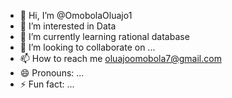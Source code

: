 - 👋 Hi, I’m @OmobolaOluajo1
- 👀 I’m interested in Data
- 🌱 I’m currently learning rational database 
- 💞️ I’m looking to collaborate on ...
- 📫 How to reach me oluajoomobola7@gmail.com
- 😄 Pronouns: ...
- ⚡ Fun fact: ...

<!---
OmobolaOluajo1/OmobolaOluajo1 is a ✨ special ✨ repository because its `README.md` (this file) appears on your GitHub profile.
You can click the Preview link to take a look at your changes.
--->
